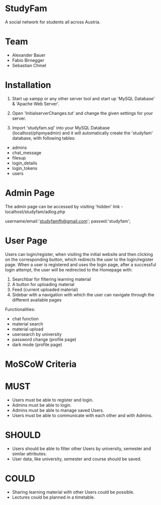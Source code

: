 # StudyFam

A social network for students all across Austria.

# Team
- Alexander Bauer
- Fabio Birnegger
- Sebastian Chmel

# Installation

1) Start up xampp or any other server tool and start up 'MySQL Database' & 'Apache Web Server'.

2) Open 'InitialserverChanges.tut' and change the given settings for your server.

3) Import 'studyfam.sql' into your MySQL Database (localhost/phpmyadmin) and it will automatically create the 'studyfam' database, with following tables:
- admins
- chat_message
- filesup
- login_details
- login_tokens
- users

# Admin Page
The admin page can be accessed by visiting 'hidden' link - localhost/studyfam/adlog.php

username/email:'studyfamfh@gmail.com';
passwd:'studyfam';

# User Page
Users can login/register, when visiting the initial website and then clicking on the corresponding button, which redirects the user to the login/register page. 
When a user is registered and uses the login page, after a successful login attempt, the user will be redirected to the Homepage with:
1) Searchbar for filtering learning material
2) A button for uploading material
3) Feed (current uploaded material)
4) Sidebar with a navigation with which the user can navigate through the different available pages

Functionalities:
- chat function
- material search
- material upload
- usersearch by university
- password change (profile page)
- dark mode (profile page)

# MoSCoW Criteria
# MUST
- Users must be able to register and login.
- Admins must be able to login.
- Admins must be able to manage saved Users.
- Users must be able to communicate with each other and with Admins.
# SHOULD
- Users should be able to filter other Users by university, semester and similar attributes.
- User data, like university, semester and course should be saved.
# COULD
- Sharing learning material with other Users could be possible.
- Lectures could be planned in a timetable.
